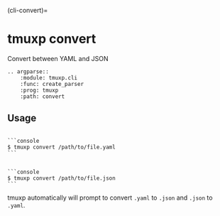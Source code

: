 (cli-convert)=

# tmuxp convert

Convert between YAML and JSON

```{eval-rst}
.. argparse::
    :module: tmuxp.cli
    :func: create_parser
    :prog: tmuxp
    :path: convert
```

## Usage

````{tab} YAML -> JSON

```console
$ tmuxp convert /path/to/file.yaml
```

````

````{tab} JSON -> YAML

```console
$ tmuxp convert /path/to/file.json
```

````

tmuxp automatically will prompt to convert `.yaml` to `.json` and
`.json` to `.yaml`.
